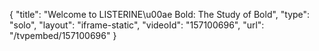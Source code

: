 {
    "title": "Welcome to LISTERINE\u00ae Bold: The Study of Bold",
    "type": "solo",
    "layout": "iframe-static",
    "videoId": "157100696",
    "url": "\/tvpembed\/157100696"
}
